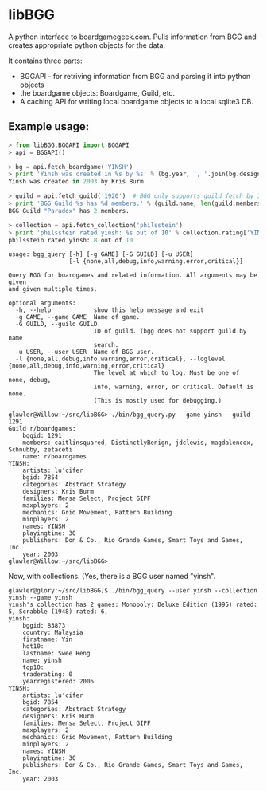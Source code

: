 libBGG
======

A python interface to boardgamegeek.com. Pulls information from BGG and creates appropriate python objects for the data.

It contains three parts:
 * BGGAPI - for retriving information from BGG and parsing it into python objects
 * the boardgame objects: Boardgame, Guild, etc.
 * A caching API for writing local boardgame objects to a local sqlite3 DB.

Example usage:
--------------

```python
> from libBGG.BGGAPI import BGGAPI
> api = BGGAPI()

> bg = api.fetch_boardgame('YINSH')
> print 'Yinsh was created in %s by %s' % (bg.year, ', '.join(bg.designers))
Yinsh was created in 2003 by Kris Burm

> guild = api.fetch_guild('1920')  # BGG only supports guild fetch by ID.
> print 'BGG Guild %s has %d members.' % (guild.name, len(guild.members))
BGG Guild "Paradox" has 2 members.

> collection = api.fetch_collection('philsstein')
> print 'philsstein rated yinsh: %s out of 10' % collection.rating['YINSH'].userrating
philsstein rated yinsh: 8 out of 10
```

```
usage: bgg_query [-h] [-g GAME] [-G GUILD] [-u USER]
                 [-l {none,all,debug,info,warning,error,critical}]

Query BGG for boardgames and related information. All arguments may be given
and given multiple times.

optional arguments:
  -h, --help            show this help message and exit
  -g GAME, --game GAME  Name of game.
  -G GUILD, --guild GUILD
                        ID of guild. (bgg does not support guild by name
                        search.
  -u USER, --user USER  Name of BGG user.
  -l {none,all,debug,info,warning,error,critical}, --loglevel {none,all,debug,info,warning,error,critical}
                        The level at which to log. Must be one of none, debug,
                        info, warning, error, or critical. Default is none.
                        (This is mostly used for debugging.)
```

```
glawler@Willow:~/src/libBGG> ./bin/bgg_query.py --game yinsh --guild 1291
Guild r/boardgames:
    bggid: 1291
    members: caitlinsquared, DistinctlyBenign, jdclewis, magdalencox, Schnubby, zetaceti
    name: r/boardgames
YINSH:
    artists: lu'cifer
    bgid: 7854
    categories: Abstract Strategy
    designers: Kris Burm
    families: Mensa Select, Project GIPF
    maxplayers: 2
    mechanics: Grid Movement, Pattern Building
    minplayers: 2
    names: YINSH
    playingtime: 30
    publishers: Don & Co., Rio Grande Games, Smart Toys and Games, Inc.
    year: 2003
glawler@Willow:~/src/libBGG>
```

Now, with collections. (Yes, there is a BGG user named "yinsh". 

```
glawler@glory:~/src/libBGG]$ ./bin/bgg_query --user yinsh --collection yinsh --game yinsh
yinsh's collection has 2 games: Monopoly: Deluxe Edition (1995) rated: 5, Scrabble (1948) rated: 6,
yinsh:
    bggid: 83873
    country: Malaysia
    firstname: Yin
    hot10: 
    lastname: Swee Heng
    name: yinsh
    top10: 
    traderating: 0
    yearregistered: 2006
YINSH:
    artists: lu'cifer
    bgid: 7854
    categories: Abstract Strategy
    designers: Kris Burm
    families: Mensa Select, Project GIPF
    maxplayers: 2
    mechanics: Grid Movement, Pattern Building
    minplayers: 2
    names: YINSH
    playingtime: 30
    publishers: Don & Co., Rio Grande Games, Smart Toys and Games, Inc.
    year: 2003
```
